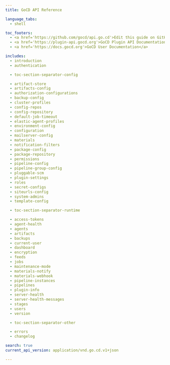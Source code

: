 ```yaml
---
title: GoCD API Reference

language_tabs:
  - shell

toc_footers:
  - <a href='https://github.com/gocd/api.go.cd'>Edit this guide on GitHub</a>
  - <a href='https://plugin-api.gocd.org'>GoCD Plugin API Documentation</a>
  - <a href='https://docs.gocd.org'>GoCD User Documentation</a>

includes:
  - introduction
  - authentication

  - toc-section-separator-config

  - artifact-store
  - artifacts-config
  - authorization-configurations
  - backup-config
  - cluster-profiles
  - config-repos
  - config-repository
  - default-job-timeout
  - elastic-agent-profiles
  - environment-config
  - configuration
  - mailserver-config
  - materials
  - notification-filters
  - package-config
  - package-repository
  - permissions
  - pipeline-config
  - pipeline-group-config
  - pluggable-scm
  - plugin-settings
  - roles
  - secret-configs
  - siteurls-config
  - system-admins
  - template-config

  - toc-section-separator-runtime

  - access-tokens
  - agent-health
  - agents
  - artifacts
  - backups
  - current-user
  - dashboard
  - encryption
  - feeds
  - jobs
  - maintenance-mode
  - materials-notify
  - materials-webhook
  - pipeline-instances
  - pipelines
  - plugin-info
  - server-health
  - server-health-messages
  - stages
  - users
  - version

  - toc-section-separator-other

  - errors
  - changelog

search: true
current_api_version: application/vnd.go.cd.v1+json

---
```

